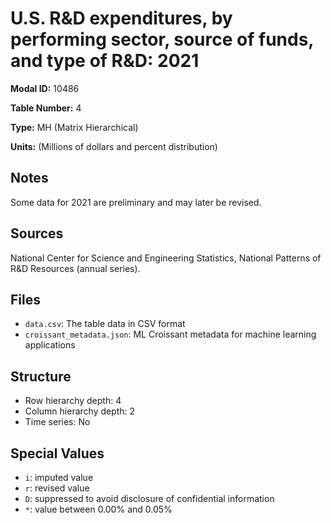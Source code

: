 # U.S. R&D expenditures, by performing sector, source of funds, and type of R&D: 2021

**Modal ID:** 10486

**Table Number:** 4

**Type:** MH (Matrix Hierarchical)

**Units:** (Millions of dollars and percent distribution)

## Notes

Some data for 2021 are preliminary and may later be revised.

## Sources

National Center for Science and Engineering Statistics, National Patterns of R&D Resources (annual series).

## Files

- `data.csv`: The table data in CSV format
- `croissant_metadata.json`: ML Croissant metadata for machine learning applications

## Structure

- Row hierarchy depth: 4
- Column hierarchy depth: 2
- Time series: No

## Special Values

- `i`: imputed value
- `r`: revised value
- `D`: suppressed to avoid disclosure of confidential information
- `*`: value between 0.00% and 0.05%
